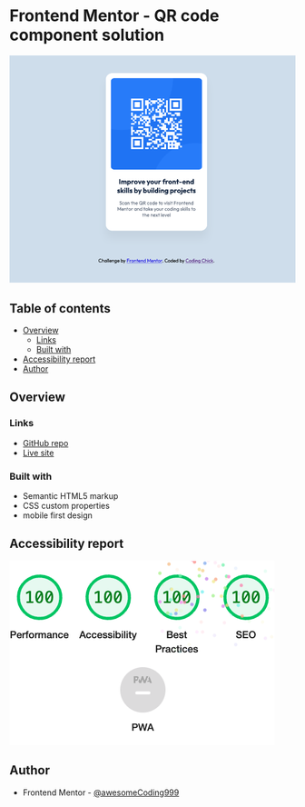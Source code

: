 # Frontend Mentor - QR code component solution<!-- omit in toc -->

![final screenshot](images/final.png)

## Table of contents<!-- omit in toc -->

- [Overview](#overview)
  - [Links](#links)
  - [Built with](#built-with)
- [Accessibility report](#accessibility-report)
- [Author](#author)

## Overview

### Links

- [GitHub repo](https://github.com/awesomeCoding999/frontend-mentor-QR-code-component)
- [Live site](https://awesomecoding999.github.io/frontend-mentor-QR-code-component/)

### Built with

- Semantic HTML5 markup
- CSS custom properties
- mobile first design

## Accessibility report

![accessibility report](images/accessiblity-report.png)

## Author

- Frontend Mentor - [@awesomeCoding999](https://www.frontendmentor.io/profile/awesomeCoding999)
